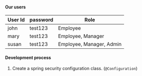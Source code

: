 #### Our users

| User Id | password | Role                     |
| ------- | -------- | ------------------------ |
| john    | test123  | Employee                 |
| mary    | test123  | Employee, Manager        |
| susan   | test123  | Employee, Manager, Admin |
#### Development process
1. Create a spring security configuration class. (`@Configuration`)